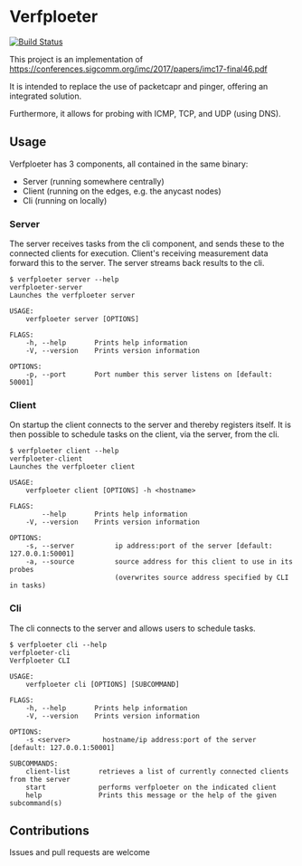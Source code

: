# Verfploeter
[![Build Status](https://travis-ci.org/Woutifier/verfploeter.svg?branch=master)](https://travis-ci.org/Woutifier/verfploeter)

This project is an implementation of https://conferences.sigcomm.org/imc/2017/papers/imc17-final46.pdf

It is intended to replace the use of packetcapr and pinger, offering an integrated solution.

Furthermore, it allows for probing with ICMP, TCP, and UDP (using DNS).

## Usage

Verfploeter has 3 components, all contained in the same binary:
 - Server (running somewhere centrally)
 - Client (running on the edges, e.g. the anycast nodes)
 - Cli (running on locally)

### Server

The server receives tasks from the cli component, and sends these to the connected clients
for execution. Client's receiving measurement data forward this to the server. The server streams back results to the cli.

```
$ verfploeter server --help
verfploeter-server
Launches the verfploeter server

USAGE:
    verfploeter server [OPTIONS]

FLAGS:
    -h, --help       Prints help information
    -V, --version    Prints version information

OPTIONS:
    -p, --port       Port number this server listens on [default: 50001]
```

### Client

On startup the client connects to the server and thereby registers itself. It is then possible
to schedule tasks on the client, via the server, from the cli.

```
$ verfploeter client --help
verfploeter-client
Launches the verfploeter client

USAGE:
    verfploeter client [OPTIONS] -h <hostname>

FLAGS:
        --help       Prints help information
    -V, --version    Prints version information

OPTIONS:
    -s, --server          ip address:port of the server [default: 127.0.0.1:50001]
    -a, --source          source address for this client to use in its probes
                          (overwrites source address specified by CLI in tasks)
```

### Cli

The cli connects to the server and allows users to schedule tasks.

```
$ verfploeter cli --help
verfploeter-cli
Verfploeter CLI

USAGE:
    verfploeter cli [OPTIONS] [SUBCOMMAND]

FLAGS:
    -h, --help       Prints help information
    -V, --version    Prints version information

OPTIONS:
    -s <server>        hostname/ip address:port of the server [default: 127.0.0.1:50001]

SUBCOMMANDS:
    client-list       retrieves a list of currently connected clients from the server
    start             performs verfploeter on the indicated client
    help              Prints this message or the help of the given subcommand(s)
```
## Contributions

Issues and pull requests are welcome
